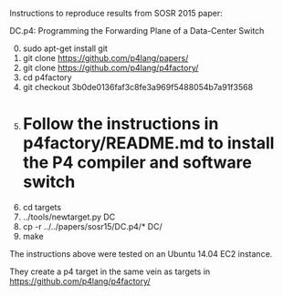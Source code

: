Instructions to reproduce results from SOSR 2015 paper:

DC.p4: Programming the Forwarding Plane of a Data-Center Switch

0. sudo apt-get install git
1. git clone https://github.com/p4lang/papers/
2. git clone https://github.com/p4lang/p4factory/
3. cd p4factory
4. git checkout 3b0de0136faf3c8fe3a969f5488054b7a91f3568
5. # Follow the instructions in p4factory/README.md to install the P4 compiler and software switch
6. cd targets
7. ../tools/newtarget.py DC
8. cp -r ../../papers/sosr15/DC.p4/* DC/
9. make

The instructions above were tested on an Ubuntu 14.04 EC2 instance.

They create a p4 target in the same vein as targets in https://github.com/p4lang/p4factory/
